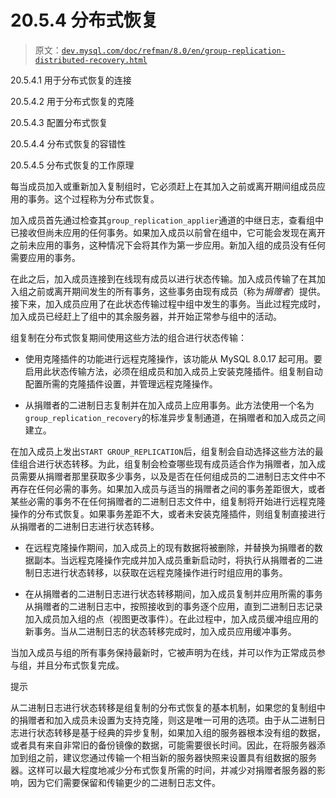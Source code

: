 # 20.5.4 分布式恢复

> 原文：[`dev.mysql.com/doc/refman/8.0/en/group-replication-distributed-recovery.html`](https://dev.mysql.com/doc/refman/8.0/en/group-replication-distributed-recovery.html)

20.5.4.1 用于分布式恢复的连接

20.5.4.2 用于分布式恢复的克隆

20.5.4.3 配置分布式恢复

20.5.4.4 分布式恢复的容错性

20.5.4.5 分布式恢复的工作原理

每当成员加入或重新加入复制组时，它必须赶上在其加入之前或离开期间组成员应用的事务。这个过程称为分布式恢复。

加入成员首先通过检查其`group_replication_applier`通道的中继日志，查看组中已接收但尚未应用的任何事务。如果加入成员以前曾在组中，它可能会发现在离开之前未应用的事务，这种情况下会将其作为第一步应用。新加入组的成员没有任何需要应用的事务。

在此之后，加入成员连接到在线现有成员以进行状态传输。加入成员传输了在其加入组之前或离开期间发生的所有事务，这些事务由现有成员（称为*捐赠者*）提供。接下来，加入成员应用了在此状态传输过程中组中发生的事务。当此过程完成时，加入成员已经赶上了组中的其余服务器，并开始正常参与组中的活动。

组复制在分布式恢复期间使用这些方法的组合进行状态传输：

+   使用克隆插件的功能进行远程克隆操作，该功能从 MySQL 8.0.17 起可用。要启用此状态传输方法，必须在组成员和加入成员上安装克隆插件。组复制自动配置所需的克隆插件设置，并管理远程克隆操作。

+   从捐赠者的二进制日志复制并在加入成员上应用事务。此方法使用一个名为`group_replication_recovery`的标准异步复制通道，在捐赠者和加入成员之间建立。

在加入成员上发出`START GROUP_REPLICATION`后，组复制会自动选择这些方法的最佳组合进行状态转移。为此，组复制会检查哪些现有成员适合作为捐赠者，加入成员需要从捐赠者那里获取多少事务，以及是否在任何组成员的二进制日志文件中不再存在任何必需的事务。如果加入成员与适当的捐赠者之间的事务差距很大，或者某些必需的事务不在任何捐赠者的二进制日志文件中，组复制将开始进行远程克隆操作的分布式恢复。如果事务差距不大，或者未安装克隆插件，则组复制直接进行从捐赠者的二进制日志进行状态转移。

+   在远程克隆操作期间，加入成员上的现有数据将被删除，并替换为捐赠者的数据副本。当远程克隆操作完成并加入成员重新启动时，将执行从捐赠者的二进制日志进行状态转移，以获取在远程克隆操作进行时组应用的事务。

+   在从捐赠者的二进制日志进行状态转移期间，加入成员复制并应用所需的事务从捐赠者的二进制日志中，按照接收到的事务逐个应用，直到二进制日志记录加入成员加入组的点（视图更改事件）。在此过程中，加入成员缓冲组应用的新事务。当从二进制日志的状态转移完成时，加入成员应用缓冲事务。

当加入成员与组的所有事务保持最新时，它被声明为在线，并可以作为正常成员参与组，并且分布式恢复完成。

提示

从二进制日志进行状态转移是组复制的分布式恢复的基本机制，如果您的复制组中的捐赠者和加入成员未设置为支持克隆，则这是唯一可用的选项。由于从二进制日志进行状态转移是基于经典的异步复制，如果加入组的服务器根本没有组的数据，或者具有来自非常旧的备份镜像的数据，可能需要很长时间。因此，在将服务器添加到组之前，建议您通过传输一个相当新的服务器快照来设置具有组数据的服务器。这样可以最大程度地减少分布式恢复所需的时间，并减少对捐赠者服务器的影响，因为它们需要保留和传输更少的二进制日志文件。
